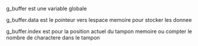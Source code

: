 g_buffer est une variable globale

g_buffer.data est le pointeur vers lespace memoire pour stocker les donnee

g_buffer.index est pour la position actuel du tampon memoire ou compter le nombre de charactere dans le tampon
